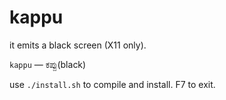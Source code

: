 # kappu

it emits a black screen (X11 only).

`kappu` — ಕಪ್ಪು(black)

use `./install.sh` to compile and install. F7 to exit.

